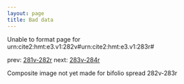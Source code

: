 ```yaml
---
layout: page
title: Bad data
---
```


Unable to format page for urn:cite2:hmt:e3.v1:282v#urn:cite2:hmt:e3.v1:283r#

prev: [281v-282r](../281v-282r/) next: [283v-284r](../283v-284r/)

Composite image not yet made for bifolio spread 282v-283r

